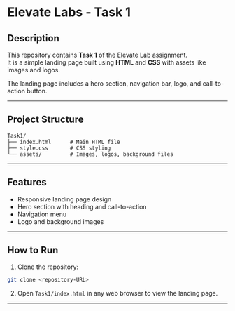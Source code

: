 # Elevate Labs - Task 1

## Description
This repository contains **Task 1** of the Elevate Lab assignment.  
It is a simple landing page built using **HTML** and **CSS** with assets like images and logos.  

The landing page includes a hero section, navigation bar, logo, and call-to-action button.

---

## Project Structure
```
Task1/
├── index.html      # Main HTML file
├── style.css       # CSS styling
└── assets/         # Images, logos, background files
```

---

## Features
- Responsive landing page design  
- Hero section with heading and call-to-action  
- Navigation menu  
- Logo and background images  

---

## How to Run
1. Clone the repository:
```bash
git clone <repository-URL>
```
2. Open `Task1/index.html` in any web browser to view the landing page.

---

